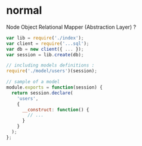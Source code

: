# normal
Node Object Relational Mapper (Abstraction Layer) ?

```js
var lib = require('./index');
var client = require('...sql');
var db = new client({ ... });
var session = lib.create(db);

// including models definitions :
require('./model/users')(session);

// sample of a model
module.exports = function(session) {
  return session.declare(
    'users', 
    {
      __construct: function() {
        // ...
      }
    }
  );
};
```